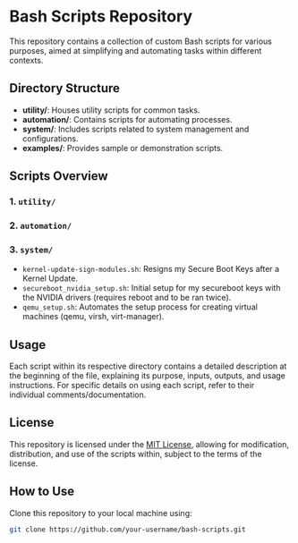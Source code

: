 # Bash Scripts Repository

This repository contains a collection of custom Bash scripts for various purposes, aimed at simplifying and automating tasks within different contexts.

## Directory Structure

- **utility/**: Houses utility scripts for common tasks.
- **automation/**: Contains scripts for automating processes.
- **system/**: Includes scripts related to system management and configurations.
- **examples/**: Provides sample or demonstration scripts.

## Scripts Overview

### 1. `utility/`

### 2. `automation/`

### 3. `system/`
- `kernel-update-sign-modules.sh`: Resigns my Secure Boot Keys after a Kernel Update. 
- `secureboot_nvidia_setup.sh`: Initial setup for my secureboot keys with the NVIDIA drivers (requires reboot and to be ran twice).
- `qemu_setup.sh`: Automates the setup process for creating virtual machines (qemu, virsh, virt-manager).

## Usage

Each script within its respective directory contains a detailed description at the beginning of the file, explaining its purpose, inputs, outputs, and usage instructions. For specific details on using each script, refer to their individual comments/documentation.

## License

This repository is licensed under the [MIT License](LICENSE), allowing for modification, distribution, and use of the scripts within, subject to the terms of the license.

## How to Use

Clone this repository to your local machine using:

```bash
git clone https://github.com/your-username/bash-scripts.git
